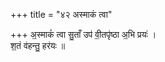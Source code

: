 +++
title = "४२ अस्माकं त्वा"

+++
अ॒स्माकं॑ त्वा सु॒ताँ उप॑ वी॒तपृ॑ष्ठा अ॒भि प्रयः॑ ।  
श॒तं व॑हन्तु॒ हर॑यः ॥